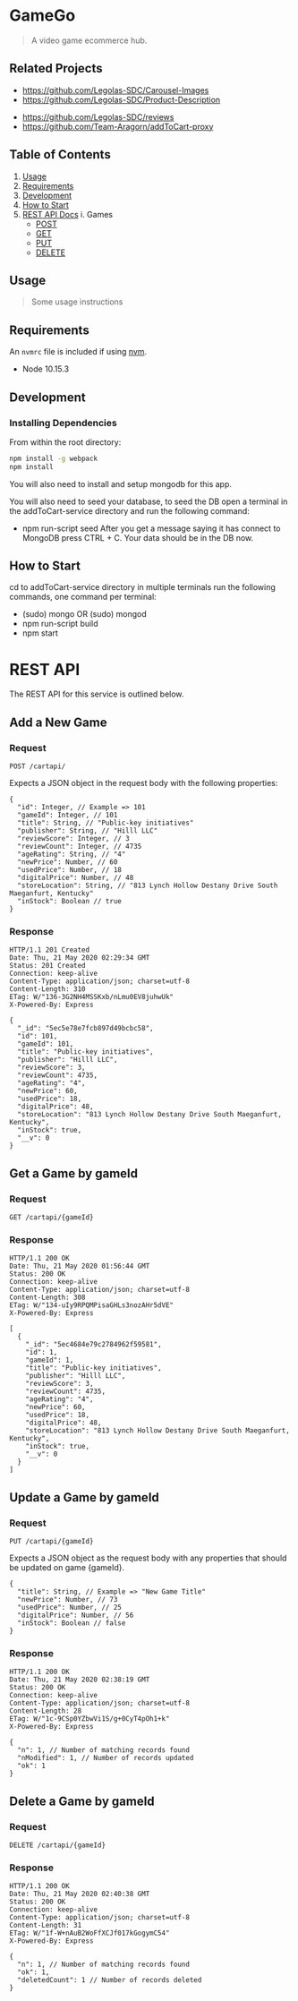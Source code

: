# GameGo

> A video game ecommerce hub.

## Related Projects

  - https://github.com/Legolas-SDC/Carousel-Images
  - https://github.com/Legolas-SDC/Product-Description
  <!-- - https://github.com/Team-Aragorn/Recommended-Services -->
  - https://github.com/Legolas-SDC/reviews
  - https://github.com/Team-Aragorn/addToCart-proxy

## Table of Contents

1. [Usage](#Usage)
1. [Requirements](#requirements)
1. [Development](#development)
1. [How to Start](#how-to-start)
1. [REST API Docs](#rest-api)
  i. Games
    * [POST](#add-a-new-game)
    * [GET](#get-a-game-by-gameid)
    * [PUT](#update-a-game-by-gameid)
    * [DELETE](#delete-a-game-by-gameid)

## Usage

> Some usage instructions

## Requirements

An `nvmrc` file is included if using [nvm](https://github.com/creationix/nvm).

- Node 10.15.3

## Development

### Installing Dependencies

From within the root directory:

```sh
npm install -g webpack
npm install
```

You will also need to install and setup mongodb for this app.

You will also need to seed your database, to seed the DB open a terminal in the addToCart-service directory and run the following command:
- npm run-script seed
After you get a message saying it has connect to MongoDB press CTRL + C. Your data should be in the DB now.


## How to Start
cd to addToCart-service directory
in multiple terminals run the following commands, one command per terminal:
- (sudo) mongo OR (sudo) mongod
- npm run-script build
- npm start

# REST API
The REST API for this service is outlined below.

## Add a New Game
### Request
`POST /cartapi/`

Expects a JSON object in the request body with the following properties:

    {
      "id": Integer, // Example => 101
      "gameId": Integer, // 101
      "title": String, // "Public-key initiatives"
      "publisher": String, // "Hilll LLC"
      "reviewScore": Integer, // 3
      "reviewCount": Integer, // 4735
      "ageRating": String, // "4"
      "newPrice": Number, // 60
      "usedPrice": Number, // 18
      "digitalPrice": Number, // 48
      "storeLocation": String, // "813 Lynch Hollow Destany Drive South Maeganfurt, Kentucky"
      "inStock": Boolean // true
    }

### Response
    HTTP/1.1 201 Created
    Date: Thu, 21 May 2020 02:29:34 GMT
    Status: 201 Created
    Connection: keep-alive
    Content-Type: application/json; charset=utf-8
    Content-Length: 310
    ETag: W/"136-3G2NH4MSSKxb/nLmu0EV8juhwUk"
    X-Powered-By: Express

    {
      "_id": "5ec5e78e7fcb897d49bcbc58",
      "id": 101,
      "gameId": 101,
      "title": "Public-key initiatives",
      "publisher": "Hilll LLC",
      "reviewScore": 3,
      "reviewCount": 4735,
      "ageRating": "4",
      "newPrice": 60,
      "usedPrice": 18,
      "digitalPrice": 48,
      "storeLocation": "813 Lynch Hollow Destany Drive South Maeganfurt, Kentucky",
      "inStock": true,
      "__v": 0
    }

## Get a Game by gameId
### Request
`GET /cartapi/{gameId}`

### Response
    HTTP/1.1 200 OK
    Date: Thu, 21 May 2020 01:56:44 GMT
    Status: 200 OK
    Connection: keep-alive
    Content-Type: application/json; charset=utf-8
    Content-Length: 308
    ETag: W/"134-uIy9RPQMPisaGHLs3nozAHr5dVE"
    X-Powered-By: Express

    [
      {
        "_id": "5ec4684e79c2784962f59581",
        "id": 1,
        "gameId": 1,
        "title": "Public-key initiatives",
        "publisher": "Hilll LLC",
        "reviewScore": 3,
        "reviewCount": 4735,
        "ageRating": "4",
        "newPrice": 60,
        "usedPrice": 18,
        "digitalPrice": 48,
        "storeLocation": "813 Lynch Hollow Destany Drive South Maeganfurt, Kentucky",
        "inStock": true,
        "__v": 0
      }
    ]

## Update a Game by gameId
### Request
`PUT /cartapi/{gameId}`

Expects a JSON object as the request body with any properties that should be updated on game {gameId}.

    {
      "title": String, // Example => "New Game Title"
      "newPrice": Number, // 73
      "usedPrice": Number, // 25
      "digitalPrice": Number, // 56
      "inStock": Boolean // false
    }

### Response
    HTTP/1.1 200 OK
    Date: Thu, 21 May 2020 02:38:19 GMT
    Status: 200 OK
    Connection: keep-alive
    Content-Type: application/json; charset=utf-8
    Content-Length: 28
    ETag: W/"1c-9CSp0YZbwVi1S/g+0CyT4pOh1+k"
    X-Powered-By: Express

    {
      "n": 1, // Number of matching records found
      "nModified": 1, // Number of records updated
      "ok": 1
    }

## Delete a Game by gameId
### Request
`DELETE /cartapi/{gameId}`

### Response
    HTTP/1.1 200 OK
    Date: Thu, 21 May 2020 02:40:38 GMT
    Status: 200 OK
    Connection: keep-alive
    Content-Type: application/json; charset=utf-8
    Content-Length: 31
    ETag: W/"1f-W+nAuB2WoFfXCJf017kGogymC54"
    X-Powered-By: Express

    {
      "n": 1, // Number of matching records found
      "ok": 1,
      "deletedCount": 1 // Number of records deleted
    }
